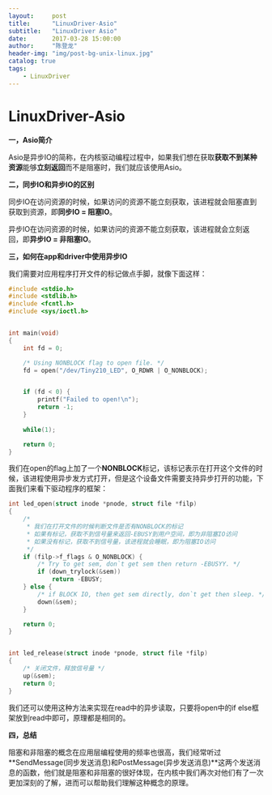 ```yaml
---
layout:     post
title:      "LinuxDriver-Asio"
subtitle:   "LinuxDriver Asio"
date:       2017-03-28 15:00:00
author:     "陈登龙"
header-img: "img/post-bg-unix-linux.jpg"
catalog: true
tags:
    - LinuxDriver
---
```


# LinuxDriver-Asio

**一，Asio简介**

Asio是异步IO的简称，在内核驱动编程过程中，如果我们想在获取**获取不到某种资源**能够**立刻返回**而不是阻塞时，我们就应该使用Asio。

**二，同步IO和异步IO的区别**

同步IO在访问资源的时候，如果访问的资源不能立刻获取，该进程就会阻塞直到获取到资源，即**同步IO = 阻塞IO**。

异步IO在访问资源的时候，如果访问的资源不能立刻获取，该进程就会立刻返回，即**异步IO = 非阻塞IO**。

**三，如何在app和driver中使用异步IO**

我们需要对应用程序打开文件的标记做点手脚，就像下面这样：

``` c
#include <stdio.h>
#include <stdlib.h>
#include <fcntl.h>
#include <sys/ioctl.h>


int main(void)
{
	int fd = 0;

	/* Using NONBLOCK flag to open file. */
	fd = open("/dev/Tiny210_LED", O_RDWR | O_NONBLOCK);


	if (fd < 0) {
		printf("Failed to open!\n");
		return -1;
	}
	
	while(1);

	return 0;
}
```

我们在open的flag上加了一个**NONBLOCK**标记，该标记表示在打开这个文件的时候，该进程使用异步发方式打开，但是这个设备文件需要支持异步打开的功能，下面我们来看下驱动程序的框架：

``` c
int led_open(struct inode *pnode, struct file *filp)
{
	/*
	 * 我们在打开文件的时候判断文件是否有NONBLOCK的标记
	 * 如果有标记，获取不到信号量来返回-EBUSY到用户空间，即为非阻塞IO访问
	 * 如果没有标记，获取不到信号量，该进程就会睡眠，即为阻塞IO访问
	 */
	if (filp->f_flags & O_NONBLOCK) {
		/* Try to get sem, don`t get sem then return -EBUSYY. */
		if (down_trylock(&sem))
			return -EBUSY;
	} else {
		/* if BLOCK IO, then get sem directly, don`t get then sleep. */
		down(&sem);
	}

	return 0;
}


int led_release(struct inode *pnode, struct file *filp)
{
	/* 关闭文件，释放信号量 */
	up(&sem);
	return 0;
}

```

我们还可以使用这种方法来实现在read中的异步读取，只要将open中的if else框架放到read中即可，原理都是相同的。


**四，总结**

阻塞和非阻塞的概念在应用层编程使用的频率也很高，我们经常听过**SendMessage(同步发送消息)和PostMessage(异步发送消息)**这两个发送消息的函数，他们就是阻塞和非阻塞的很好体现，在内核中我们再次对他们有了一次更加深刻的了解，进而可以帮助我们理解这种概念的原理。















